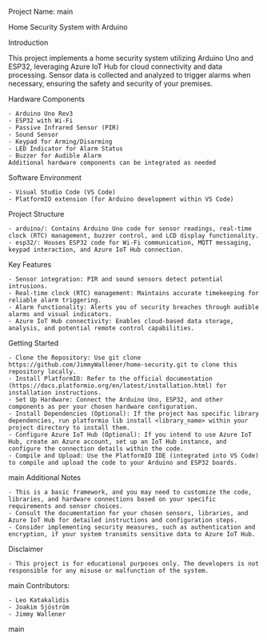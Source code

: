 Project Name: 
main

Home Security System with Arduino

Introduction

This project implements a home security system utilizing Arduino Uno and ESP32, leveraging Azure IoT Hub for cloud connectivity and data processing. Sensor data is collected and analyzed to trigger alarms when necessary, ensuring the safety and security of your premises.

Hardware Components

    - Arduino Uno Rev3
    - ESP32 with Wi-Fi
    - Passive Infrared Sensor (PIR)
    - Sound Sensor
    - Keypad for Arming/Disarming
    - LED Indicator for Alarm Status
    - Buzzer for Audible Alarm
    Additional hardware components can be integrated as needed

Software Environment

    - Visual Studio Code (VS Code)
    - PlatformIO extension (for Arduino development within VS Code)

Project Structure

    - arduino/: Contains Arduino Uno code for sensor readings, real-time clock (RTC) management, buzzer control, and LCD display functionality.
    - esp32/: Houses ESP32 code for Wi-Fi communication, MQTT messaging, keypad interaction, and Azure IoT Hub connection.

Key Features

    - Sensor integration: PIR and sound sensors detect potential intrusions.
    - Real-time clock (RTC) management: Maintains accurate timekeeping for reliable alarm triggering.
    - Alarm functionality: Alerts you of security breaches through audible alarms and visual indicators.
    - Azure IoT Hub connectivity: Enables cloud-based data storage, analysis, and potential remote control capabilities.

Getting Started

    - Clone the Repository: Use git clone https://github.com/JimmyWallener/home-security.git to clone this repository locally.
    - Install PlatformIO: Refer to the official documentation (https://docs.platformio.org/en/latest/installation.html) for installation instructions.
    - Set Up Hardware: Connect the Arduino Uno, ESP32, and other components as per your chosen hardware configuration.
    - Install Dependencies (Optional): If the project has specific library dependencies, run platformio lib install <library_name> within your project directory to install them.
    - Configure Azure IoT Hub (Optional): If you intend to use Azure IoT Hub, create an Azure account, set up an IoT Hub instance, and configure the connection details within the code.
    - Compile and Upload: Use the PlatformIO IDE (integrated into VS Code) to compile and upload the code to your Arduino and ESP32 boards.
main
Additional Notes

    - This is a basic framework, and you may need to customize the code, libraries, and hardware connections based on your specific requirements and sensor choices.
    - Consult the documentation for your chosen sensors, libraries, and Azure IoT Hub for detailed instructions and configuration steps.
    - Consider implementing security measures, such as authentication and encryption, if your system transmits sensitive data to Azure IoT Hub.

Disclaimer

    - This project is for educational purposes only. The developers is not responsible for any misuse or malfunction of the system.

main
Contributors:

    - Leo Katakalidis
    - Joakim Sjöström
    - Jimmy Wallener
main

